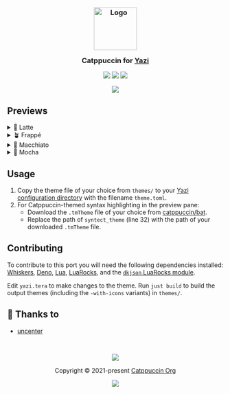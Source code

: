 <h3 align="center">
	<img src="https://raw.githubusercontent.com/catppuccin/catppuccin/main/assets/logos/exports/1544x1544_circle.png" width="100" alt="Logo"/><br/>
	<img src="https://raw.githubusercontent.com/catppuccin/catppuccin/main/assets/misc/transparent.png" height="30" width="0px"/>
	Catppuccin for <a href="https://yazi-rs.github.io">Yazi</a>
	<img src="https://raw.githubusercontent.com/catppuccin/catppuccin/main/assets/misc/transparent.png" height="30" width="0px"/>
</h3>

<p align="center">
	<a href="https://github.com/catppuccin/yazi/stargazers"><img src="https://img.shields.io/github/stars/catppuccin/yazi?colorA=363a4f&colorB=b7bdf8&style=for-the-badge"></a>
	<a href="https://github.com/catppuccin/yazi/issues"><img src="https://img.shields.io/github/issues/catppuccin/yazi?colorA=363a4f&colorB=f5a97f&style=for-the-badge"></a>
	<a href="https://github.com/catppuccin/yazi/contributors"><img src="https://img.shields.io/github/contributors/catppuccin/yazi?colorA=363a4f&colorB=a6da95&style=for-the-badge"></a>
</p>

<p align="center">
	<img src="assets/previews/preview.webp"/>
</p>

## Previews

<details>
<summary>🌻 Latte</summary>
<img src="assets/previews/latte.webp"/>
</details>
<details>
<summary>🪴 Frappé</summary>
<img src="assets/previews/frappe.webp"/>
</details>
<details>
<summary>🌺 Macchiato</summary>
<img src="assets/previews/macchiato.webp"/>
</details>
<details>
<summary>🌿 Mocha</summary>
<img src="assets/previews/mocha.webp"/>
</details>

## Usage

1. Copy the theme file of your choice from `themes/` to your [Yazi configuration directory](https://yazi-rs.github.io/docs/configuration/overview) with the filename `theme.toml`.
2. For Catppuccin-themed syntax highlighting in the preview pane:
   - Download the `.tmTheme` file of your choice from [catppuccin/bat](https://github.com/catppuccin/bat).
   - Replace the path of `syntect_theme` (line 32) with the path of your downloaded `.tmTheme` file.

## Contributing

To contribute to this port you will need the following dependencies installed: [Whiskers](https://github.com/catppuccin/whiskers), [Deno](https://docs.deno.com/runtime/manual/getting_started/installation), [Lua](https://lua.org/start.html), [LuaRocks](https://luarocks.org/), and the [`dkjson` LuaRocks module](https://luarocks.org/modules/dhkolf/dkjson).

Edit `yazi.tera` to make changes to the theme. Run `just build` to build the output themes (including the `-with-icons` variants) in `themes/`.

## 💝 Thanks to

- [uncenter](https://github.com/uncenter)

&nbsp;

<p align="center">
	<img src="https://raw.githubusercontent.com/catppuccin/catppuccin/main/assets/footers/gray0_ctp_on_line.svg?sanitize=true" />
</p>

<p align="center">
	Copyright &copy; 2021-present <a href="https://github.com/catppuccin" target="_blank">Catppuccin Org</a>
</p>

<p align="center">
	<a href="https://github.com/catppuccin/catppuccin/blob/main/LICENSE"><img src="https://img.shields.io/static/v1.svg?style=for-the-badge&label=License&message=MIT&logoColor=d9e0ee&colorA=363a4f&colorB=b7bdf8"/></a>
</p>
